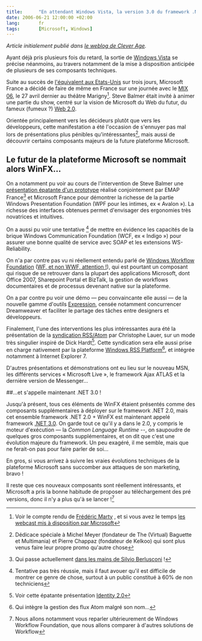 ```yaml
---
title:      "En attendant Windows Vista, la version 3.0 du framework .NET donne plus de visibilité à WinFX"
date: 2006-06-21 12:00:00 +02:00
lang:       fr
tags:       [Microsoft, Windows]
---
```


*Article initialement publié dans [le weblog de Clever Age](http://www.clever-age.com/veille/weblog/attendant-windows-vista-version-3-dot-0-du-framework-dot-net-donne-plus-visibilite-winfx-512.html).*

Ayant déjà pris plusieurs fois du retard, la sortie de [Windows Vista](http://www.microsoft.com/windowsvista/) se précise néanmoins, au travers notamment de la mise à disposition anticipée de plusieurs de ses composants techniques.

Suite au succès de [l'équivalent aux Etats-Unis](http://www.microsoft.com/events/mix/) sur trois jours, Microsoft France a décidé de faire de même en France sur une journée avec le [MIX 06](http://www.microsoft.com/france/msdn/mix/), le 27 avril dernier au théâtre Marigny[^1]. Steve Balmer était invité à animer une partie du show, centré sur la vision de Microsoft du Web du futur, du fameux (fumeux ?) [Web 2.0](http://www.clever-age.com/veille/weblog/internet-2-dot-0-459.html).

Orientée principalement vers les décideurs plutôt que vers les développeurs, cette manifestation a été l'occasion de s'ennuyer pas mal lors de présentations plus pénibles qu'intéressantes[^2], mais aussi de découvrir certains composants majeurs de la future plateforme Microsoft.

## Le futur de la plateforme Microsoft se nommait alors WinFX…

On a notamment pu voir au cours de l'intervention de Steve Balmer une [présentation épatante d'un prototype](http://microsoft.brainsonic.com/customers/microsoft/20060427/Steve_Ballmer_VO/files/demo.htm?Media=5) réalisé conjointement par EMAP France[^3] et Microsoft France pour démontrer la richesse de la partie Windows Presentation Foundation (WPF pour les intimes, ex « Avalon »). La richesse des interfaces obtenues permet d'envisager des ergonomies très novatrices et intuitives.

On a aussi pu voir une tentative [^4] de mettre en évidence les capacités de la brique Windows Communication Foundation (WCF, ex « Indigo ») pour assurer une bonne qualité de service avec SOAP et les extensions WS-Reliability.

On n'a par contre pas vu ni réellement entendu parlé de [Windows Workflow Foundation](http://www.workflow-foundation.com/) ([WF, et non WWF, attention !](http://www.theserverside.net/tt/cartoons/WWFDating/WWFDating.jpg)), qui est pourtant un composant qui risque de se retrouver dans la plupart des applications Microsoft, dont Office 2007, Sharepoint Portal et BizTalk, la gestion de workflows documentaires et de processus devenant native sur la plateforme.

On a par contre pu voir une démo — peu convaincante elle aussi — de la nouvelle gamme d'outils [Expression](http://www.microsoft.com/products/expression/en/default.mspx), censée notamment concurrencer Dreamweaver et faciliter le partage des tâches entre designers et développeurs.

Finalement, l'une des interventions les plus intéressantes aura été la présentation de la [syndication RSS/Atom](http://blogs.microsoft.fr/clauer/archive/2006/05/18/29178.aspx) par Christophe Lauer, sur un mode très singulier inspiré de Dick Hardt[^5]. Cette syndication sera elle aussi prise en charge nativement par la plateforme [Windows RSS Platform](http://sessions.mix06.com/view.asp?sessionChoice=2000&disc=&pid=BTB033&yearChoice=2005)[^6], et intégrée notamment à Internet Explorer 7.

D'autres présentations et démonstrations ont eu lieu sur le nouveau MSN, les différents services « Microsoft Live », le framework Ajax ATLAS et la dernière version de Messenger…

##…et s'appelle maintenant .NET 3.0 !

Jusqu'à présent, tous ces éléments de WinFX étaient présentés comme des composants supplémentaires à déployer sur le framework .NET 2.0, mais cet ensemble framework .NET 2.0 + WinFX est maintenant appelé framework [.NET 3.0](http://blogs.microsoft.fr/clauer/archive/2006/06/10/33203.aspx). On garde tout ce qu'il y a dans le 2.0, y compris le moteur d'exécution — la *Common Language Runtime* --, on saupoudre de quelques gros composants supplémentaires, et on dit que c'est une évolution majeure du framework. Un peu exagéré, il me semble, mais que ne ferait-on pas pour faire parler de soi…

En gros, si vous arrivez à suivre les vraies évolutions techniques de la plateforme Microsoft sans succomber aux attaques de son marketing, bravo !

Il reste que ces nouveaux composants sont réellement intéressants, et Microsoft a pris la bonne habitude de proposer au téléchargement des pré versions, donc il n'y a plus qu'à se lancer ![^7]

[^1]: Voir le compte rendu de [Frédéric Marty](http://www.damienanfroy.net/index.php?2006/05/02/40-compte-rendu-du-mix06-paris) , et si vous avez le temps [les webcast mis à disposition par Microsoft](http://www.microsoft.com/france/msdn/mix/webcast.mspx)

[^2]: Dédicace spéciale à Michel Meyer (fondateur de The (Virtual) Baguette et Multimania) et Pierre Chappaz (fondateur de Kelkoo) qui sont plus venus faire leur propre promo qu'autre chose

[^3]: Qui passe actuellement [dans les mains de Silvio Berlusconi](http://bourse.tf1.fr/detail_actualite.phtml?news=3508959) !

[^4]: Tentative pas très réussie, mais il faut avouer qu'il est difficile de montrer ce genre de chose, surtout à un public constitué à 60% de non techniciens

[^5]: Voir cette épatante présentation [Identity 2.0](http://www.identity20.com/media/OSCON2005/)

[^6]: Qui intègre la gestion des flux Atom malgré son nom…

[^7]: Nous allons notamment vous reparler ultérieurement de Windows Workflow Foundation, que nous allons comparer à d'autres solutions de Workflow
